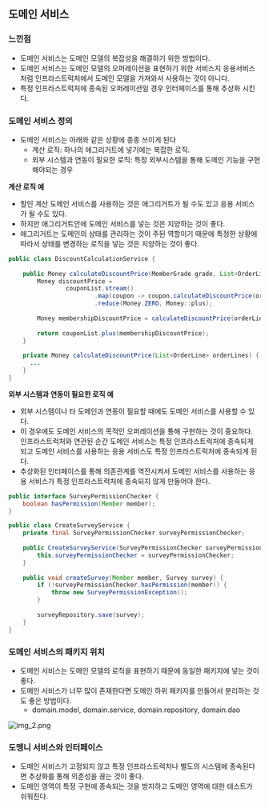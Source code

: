 ## 도메인 서비스
### 느낀점
- 도메인 서비스는 도메인 모델의 복잡성을 해결하기 위한 방법이다.
- 도메인 서비스는 도메인 모델의 오퍼레이션을 표현하기 위한 서비스지 응용서비스처럼 인프라스트럭처에서 도메인 모델을 가져와서 사용하는 것이 아니다.
- 특정 인프라스트럭처에 종속된 오퍼레이션일 경우 인터페이스를 통해 추상화 시킨다.

### 도메인 서비스 정의
- 도메인 서비스는 아래와 같은 상황에 종종 쓰이게 된다
    - 계산 로직: 하나의 애그리거트에 넣기에는 복잡한 로직.
    - 외부 시스템과 연동이 필요한 로직: 특정 외부시스템을 통해 도메인 기능을 구현해야되는 경우

**계산 로직 예**
- 할인 계산 도메인 서비스를 사용하는 것은 애그리거트가 될 수도 있고 응용 서비스가 될 수도 있다.
- 하지만 애그리거트안에 도메인 서비스를 넣는 것은 지양하는 것이 좋다.
- 애그리거트는 도메인의 상태를 관리하는 것이 주된 역할이기 때문에 특정한 상황에 따라서 상태를 변경하는 로직을 넣는 것은 지양하는 것이 좋다.
```java
public class DiscountCalculationService {
    
    public Money calculateDiscountPrice(MemberGrade grade, List<OrderLine> orderLines, List<Coupon> couponList) {
        Money discountPrice = 
                couponList.stream()
                        .map(coupon -> coupon.calculateDiscountPrice(orderLines))
                        .reduce(Money.ZERO, Money::plus);
        
        Money membershipDiscountPrice = calculateDiscountPrice(orderLines, grade);
        
        return couponList.plus(membershipDiscountPrice);
    }
    
    private Money calculateDiscountPrice(List<OrderLine> orderLines) {
      ...
    }
}
```

**외부 시스템과 연동이 필요한 로직 예**
- 외부 시스템이나 타 도메인과 연동이 필요할 때에도 도메인 서비스를 사용할 수 있다.
- 이 경우에도 도메인 서비스의 목적인 오퍼레이션을 통해 구현하는 것이 중요하다. 인프라스트럭처와 연관된 순간 도메인 서비스는 특정 인프라스트럭처에 종속되게 되고
  도메인 서비스를 사용하는 응용 서비스도 특정 인프라스트럭처에 종속되게 된다.
- 추상화된 인터페이스를 통해 의존관계를 역전시켜서 도메인 서비스를 사용하는 응용 서비스가 특정 인프라스트럭처에 종속되지 않게 만들어야 한다.
```java
public interface SurveyPermissionChecker {
    boolean hasPermission(Member member);
}

public class CreateSurveyService {
    private final SurveyPermissionChecker surveyPermissionChecker;
    
    public CreateSurveyService(SurveyPermissionChecker surveyPermissionChecker) {
        this.surveyPermissionChecker = surveyPermissionChecker;
    }
    
    public void createSurvey(Member member, Survey survey) {
        if (!surveyPermissionChecker.hasPermission(member)) {
            throw new SurveyPermissionException();
        }
        
        surveyRepository.save(survey);
    }
}
```

### 도메인 서비스의 패키지 위치
- 도메인 서비스는 도메인 모델의 로직을 표현하기 때문에 동일한 패키지에 넣는 것이 좋다.
- 도메인 서비스가 너무 많이 존재한다면 도메인 하위 패키지를 만들어서 분리하는 것도 좋은 방법이다.
    - domain.model, domain.service, domain.repository, domain.dao

![img_2.png](images%2Fimg_2.png)

### 도멩니 서비스와 인터페이스
- 도메인 서비스가 고정되지 않고 특정 인프라스트럭처나 별도의 시스템에 종속된다면 추상화를 통해 의존성을 끊는 것이 좋다.
- 도메인 영역이 특정 구현에 종속되는 것을 방지하고 도메인 영역에 대한 테스트가 쉬워진다.
